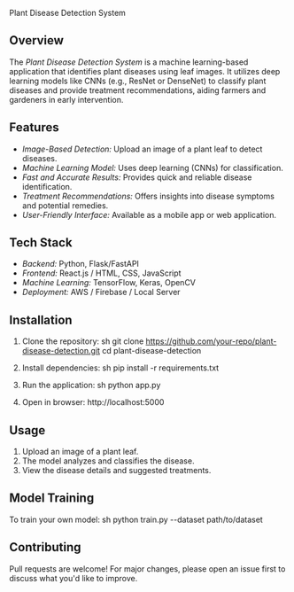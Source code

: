 Plant Disease Detection System

## Overview
The *Plant Disease Detection System* is a machine learning-based application that identifies plant diseases using leaf images. It utilizes deep learning models like CNNs (e.g., ResNet or DenseNet) to classify plant diseases and provide treatment recommendations, aiding farmers and gardeners in early intervention.

## Features
- *Image-Based Detection:* Upload an image of a plant leaf to detect diseases.
- *Machine Learning Model:* Uses deep learning (CNNs) for classification.
- *Fast and Accurate Results:* Provides quick and reliable disease identification.
- *Treatment Recommendations:* Offers insights into disease symptoms and potential remedies.
- *User-Friendly Interface:* Available as a mobile app or web application.

## Tech Stack
- *Backend:* Python, Flask/FastAPI
- *Frontend:* React.js / HTML, CSS, JavaScript
- *Machine Learning:* TensorFlow, Keras, OpenCV
- *Deployment:* AWS / Firebase / Local Server

## Installation
1. Clone the repository:
   sh
   git clone https://github.com/your-repo/plant-disease-detection.git
   cd plant-disease-detection
   
2. Install dependencies:
   sh
   pip install -r requirements.txt
   
3. Run the application:
   sh
   python app.py
   
4. Open in browser: http://localhost:5000

## Usage
1. Upload an image of a plant leaf.
2. The model analyzes and classifies the disease.
3. View the disease details and suggested treatments.

## Model Training
To train your own model:
sh
python train.py --dataset path/to/dataset


## Contributing
Pull requests are welcome! For major changes, please open an issue first to discuss what you'd like to improve.



